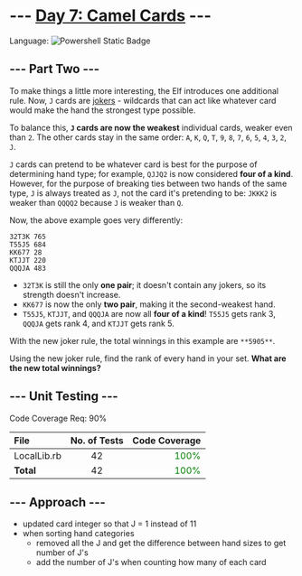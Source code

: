 # --- [Day 7: Camel Cards](https://adventofcode.com/2023/day/7) ---

Language: ![Powershell Static Badge](https://img.shields.io/badge/Powershell-012456?style=for-the-badge&logo=powershell&logoColor=012456&labelColor=FFFFFF)

## --- Part Two ---
To make things a little more interesting, the Elf introduces one additional rule. Now, `J` cards are [jokers](https://en.wikipedia.org/wiki/Joker_(playing_card)) - wildcards that can act like whatever card would make the hand the strongest type possible.

To balance this, **`J` cards are now the weakest** individual cards, weaker even than `2`. The other cards stay in the same order: `A`, `K`, `Q`, `T`, `9`, `8`, `7`, `6`, `5`, `4`, `3`, `2`, `J`.

`J` cards can pretend to be whatever card is best for the purpose of determining hand type; for example, `QJJQ2` is now considered **four of a kind**. However, for the purpose of breaking ties between two hands of the same type, `J` is always treated as `J`, not the card it's pretending to be: `JKKK2` is weaker than `QQQQ2` because `J` is weaker than `Q`.

Now, the above example goes very differently:

```text
32T3K 765
T55J5 684
KK677 28
KTJJT 220
QQQJA 483
```

- `32T3K` is still the only **one pair**; it doesn't contain any jokers, so its strength doesn't increase.
- `KK677` is now the only **two pair**, making it the second-weakest hand.
- `T55J5`, `KTJJT`, and `QQQJA` are now all **four of a kind**! `T55J5` gets rank 3, `QQQJA` gets rank 4, and `KTJJT` gets rank 5.

With the new joker rule, the total winnings in this example are `**5905**`.

Using the new joker rule, find the rank of every hand in your set. **What are the new total winnings?**

## --- Unit Testing ---

Code Coverage Req: 90%

| File | No. of Tests | Code Coverage |
| :--- | :---: | ---: |
| LocalLib.rb | 42 | <span style="color:green">100%</span> |
| **Total** | 42 | <span style="color:green">100%</span> |

## --- Approach ---

- updated card integer so that J = 1 instead of 11
- when sorting hand categories
  - removed all the J and get the difference between hand sizes to get number of J's
  - add the number of J's when counting how many of each card

